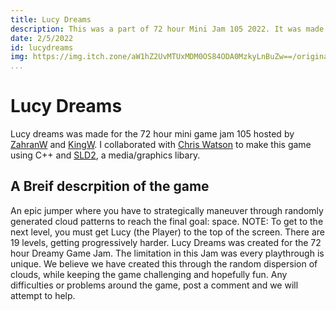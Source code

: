 ```yaml
---
title: Lucy Dreams
description: This was a part of 72 hour Mini Jam 105 2022. It was made using C++ and SDL2.
date: 2/5/2022
id: lucydreams
img: https://img.itch.zone/aW1hZ2UvMTUxMDM0OS84ODA0MzkyLnBuZw==/original/mWe0Qs.png
...
```



# Lucy Dreams
Lucy dreams was made for the 72 hour mini game jam 105 hosted by [ZahranW](https://zahranworrell.itch.io) and [KingW](https://kingw.itch.io). I collaborated with [Chris Watson](https://github.com/CodingPluto) to make this game using C++ and [SLD2](https://www.libsdl.org), a media/graphics libary.

## A Breif descrpition of the game
An epic jumper where you have to strategically maneuver through randomly generated cloud patterns to reach the final goal: space.
NOTE: To get to the next level, you must get Lucy (the Player) to the top of the screen. There are 19 levels, getting progressively harder.
Lucy Dreams was created for the 72 hour Dreamy Game Jam. The limitation in this Jam was every playthrough is unique. We believe we have created this through the random dispersion of clouds, while keeping the game challenging and hopefully fun.
Any difficulties or problems around the game, post a comment and we will attempt to help.